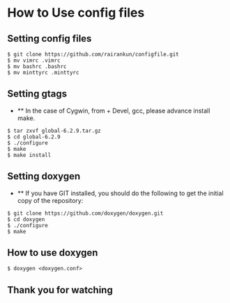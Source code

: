 # How to Use config files

## Setting config files
~~~{.bash}
$ git clone https://github.com/rairankun/configfile.git
$ mv vimrc .vimrc
$ mv bashrc .bashrc
$ mv minttyrc .minttyrc
~~~

## Setting gtags
- ** In the case of Cygwin, from + Devel, gcc, please advance install make.
~~~{.bash}
$ tar zxvf global-6.2.9.tar.gz
$ cd global-6.2.9
$ ./configure
$ make
$ make install
~~~

## Setting doxygen
- ** If you have GIT installed, you should do the following to get the initial copy of the repository:
~~~{.bash}
$ git clone https://github.com/doxygen/doxygen.git
$ cd doxygen
$ ./configure
$ make
~~~

## How to use doxygen
~~~{.bash}
$ doxygen <doxygen.conf>
~~~

## Thank you for watching
